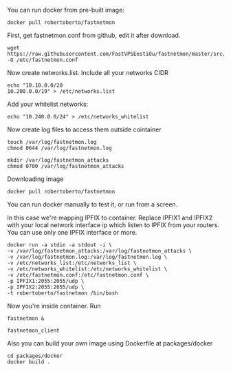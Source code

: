 
You can run docker from pre-built image:
```
docker pull robertoberto/fastnetmon
```

First, get fastnetmon.conf from github, edit it after download.

```
wget https://raw.githubusercontent.com/FastVPSEestiOu/fastnetmon/master/src/fastnetmon.conf -O /etc/fastnetmon.conf
```


Now create networks.list. Include all your networks CIDR 

```
echo "10.10.0.0/20
10.200.0.0/19" > /etc/networks.list
````

Add your whitelist networks:

```
echo "10.240.0.0/24" > /etc/networks_whitelist
```


Now create log files to access them outside cointainer

```
touch /var/log/fastnetmon.log
chmod 0644 /var/log/fastnetmon.log

mkdir /var/log/fastnetmon_attacks
chmod 0700 /var/log/fastnetmon_attacks

```

Downloading image

```
docker pull robertoberto/fastnetmon
```


You can run docker manually to test it, or run from a screen. 

In this case we're mapping IPFIX to container. Replace IPFIX1 and IPFIX2 with your local network interface ip which listen to IPFIX from your routers. You can use only one IPFIX interface or more.


```
docker run -a stdin -a stdout -i \
-v /var/log/fastnetmon_attacks:/var/log/fastnetmon_attacks \
-v /var/log/fastnetmon.log:/var/log/fastnetmon.log \
-v /etc/networks_list:/etc/networks_list \
-v /etc/networks_whitelist:/etc/networks_whitelist \
-v /etc/fastnetmon.conf:/etc/fastnetmon.conf \
-p IPFIX1:2055:2055/udp \
-p IPFIX2:2055:2055/udp \
-t robertoberto/fastnetmon /bin/bash
```

Now you're inside container. Run

```
fastnetmon &

fastnetmon_client
```


Also you can build your own image using Dockerfile at packages/docker

```
cd packages/docker
docker build .
```



